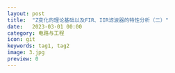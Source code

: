 ```yaml
---
layout: post
title:  "Z变化的理论基础以及FIR、IIR滤波器的特性分析（二）"
date:   2023-03-01 00:00
category: 电路与工程
icon: git
keywords: tag1, tag2
image: 3.jpg
preview: 0
---
```



